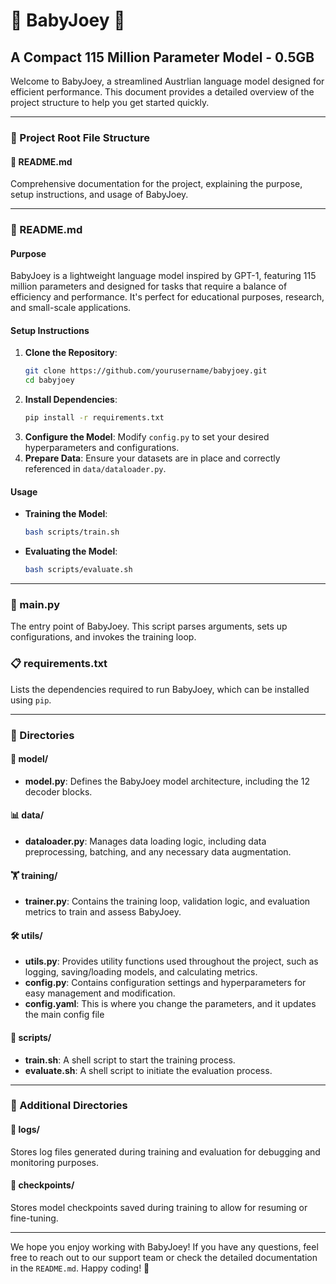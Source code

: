 # 🌟 BabyJoey 🌟

## A Compact 115 Million Parameter Model - 0.5GB

Welcome to BabyJoey, a streamlined Austrlian language model designed for efficient performance. This document provides a detailed overview of the project structure to help you get started quickly.

---

### 📂 Project Root File Structure

#### 📝 README.md
Comprehensive documentation for the project, explaining the purpose, setup instructions, and usage of BabyJoey.

---

### 📝 README.md

#### Purpose
BabyJoey is a lightweight language model inspired by GPT-1, featuring 115 million parameters and designed for tasks that require a balance of efficiency and performance. It's perfect for educational purposes, research, and small-scale applications.

#### Setup Instructions
1. **Clone the Repository**:
    ```bash
    git clone https://github.com/yourusername/babyjoey.git
    cd babyjoey
    ```
2. **Install Dependencies**:
    ```bash
    pip install -r requirements.txt
    ```
3. **Configure the Model**:
    Modify `config.py` to set your desired hyperparameters and configurations.
4. **Prepare Data**:
    Ensure your datasets are in place and correctly referenced in `data/dataloader.py`.

#### Usage
- **Training the Model**:
    ```bash
    bash scripts/train.sh
    ```
- **Evaluating the Model**:
    ```bash
    bash scripts/evaluate.sh
    ```

---

### 🚀 main.py
The entry point of BabyJoey. This script parses arguments, sets up configurations, and invokes the training loop.

### 📋 requirements.txt
Lists the dependencies required to run BabyJoey, which can be installed using `pip`.

---

### 📁 Directories

#### 🧠 model/
- **model.py**: Defines the BabyJoey model architecture, including the 12 decoder blocks.

#### 📊 data/
- **dataloader.py**: Manages data loading logic, including data preprocessing, batching, and any necessary data augmentation.

#### 🏋️ training/
- **trainer.py**: Contains the training loop, validation logic, and evaluation metrics to train and assess BabyJoey.

#### 🛠️ utils/
- **utils.py**: Provides utility functions used throughout the project, such as logging, saving/loading models, and calculating metrics.
- **config.py**: Contains configuration settings and hyperparameters for easy management and modification.
- **config.yaml**: This is where you change the parameters, and it updates the main config file 

#### 📜 scripts/
- **train.sh**: A shell script to start the training process.
- **evaluate.sh**: A shell script to initiate the evaluation process.

---

### 📂 Additional Directories

#### 📑 logs/
Stores log files generated during training and evaluation for debugging and monitoring purposes.

#### 💾 checkpoints/
Stores model checkpoints saved during training to allow for resuming or fine-tuning.

---

We hope you enjoy working with BabyJoey! If you have any questions, feel free to reach out to our support team or check the detailed documentation in the `README.md`. Happy coding! 🚀
